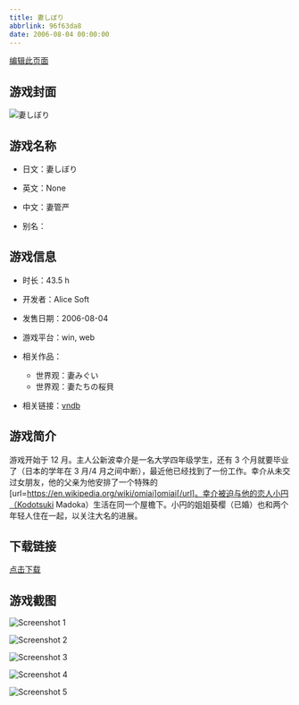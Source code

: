 ```yaml
---
title: 妻しぼり
abbrlink: 96f63da8
date: 2006-08-04 00:00:00
---
```

[编辑此页面](https://github.com/ACG-3/ADV3-source/blob/main/source/_posts/%E5%A6%BB%E3%81%97%E3%81%BC%E3%82%8A.md)

## 游戏封面

![妻しぼり](https://pan.timero.xyz/d/onedrive/img_lib_001/%E5%A6%BB%E3%81%97%E3%81%BC%E3%82%8A_cover.avif)


## 游戏名称

- 日文：妻しぼり
- 英文：None
- 中文：妻管严

- 别名：


## 游戏信息

- 时长：43.5 h
- 开发者：Alice Soft
- 发售日期：2006-08-04
- 游戏平台：win, web
- 相关作品：
   - 世界观：妻みぐい
   - 世界观：妻たちの桜貝

- 相关链接：[vndb](https://vndb.org/v887)


## 游戏简介

游戏开始于 12 月。主人公新波幸介是一名大学四年级学生，还有 3 个月就要毕业了（日本的学年在 3 月/4 月之间中断），最近他已经找到了一份工作。幸介从未交过女朋友，他的父亲为他安排了一个特殊的[url=https://en.wikipedia.org/wiki/omiai]omiai[/url]。幸介被迫与他的恋人小円（Kodotsuki Madoka）生活在同一个屋檐下。小円的姐姐葵樱（已婚）也和两个年轻人住在一起，以关注大名的进展。




## 下载链接

[点击下载](https://pan.timero.xyz/onedrive/adv_lib_001/%E5%A6%BB%E3%81%97%E3%81%BC%E3%82%8A)


## 游戏截图


![Screenshot 1](https://pan.timero.xyz/d/onedrive/img_lib_001/%E5%A6%BB%E3%81%97%E3%81%BC%E3%82%8A_Screenshot_1.avif)

![Screenshot 2](https://pan.timero.xyz/d/onedrive/img_lib_001/%E5%A6%BB%E3%81%97%E3%81%BC%E3%82%8A_Screenshot_2.avif)

![Screenshot 3](https://pan.timero.xyz/d/onedrive/img_lib_001/%E5%A6%BB%E3%81%97%E3%81%BC%E3%82%8A_Screenshot_3.avif)

![Screenshot 4](https://pan.timero.xyz/d/onedrive/img_lib_001/%E5%A6%BB%E3%81%97%E3%81%BC%E3%82%8A_Screenshot_4.avif)

![Screenshot 5](https://pan.timero.xyz/d/onedrive/img_lib_001/%E5%A6%BB%E3%81%97%E3%81%BC%E3%82%8A_Screenshot_5.avif)

